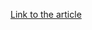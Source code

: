 [Link to the article](https://blog.yoroi.company/research/the-stealthy-email-stealer-in-the-ta505-arsenal/)
